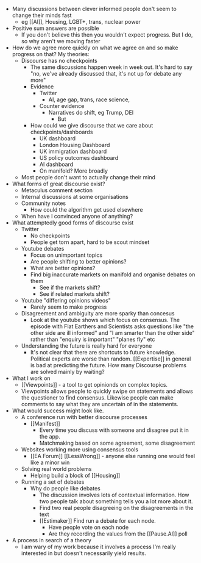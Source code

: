 - Many discussions between clever informed people don't seem to change their minds fast
	- eg [[AI]], Housing, LGBT+, trans, nuclear power
- Positive sum answers are possible
	- If you don't believe this then you wouldn't expect progress. But I do, so why aren't we moving faster
- How do we agree more quickly on what we agree on and so make progress on that? My theories:
	- Discourse has no checkpoints
		- The same discussions happen week in week out. It's hard to say "no, we've already discussed that, it's not up for debate any more"
		- Evidence
			- Twitter
				- AI, age gap, trans, race science,
			- Counter evidence
				- Narratives do shift, eg Trump, DEI
					- But
		- How could we give discourse that we care about checkpoints/dashboards
			- UK dashboard
			- London Housing Dashboard
			- UK immigration dashboard
			- US policy outcomes dashboard
			- AI dashboard
			- On manifold? More broadly
	- Most people don't want to actually change their mind
- What forms of great discourse exist?
	- Metaculus comment section
	- Internal discussions at some organisations
	- Community notes
		- How could the algorithm get used elsewhere
	- When have I convinced anyone of anything?
- What attemptedly good forms of discourse exist
	- Twitter
		- No checkpoints
		- People get torn apart, hard to be scout mindset
	- Youtube debates
		- Focus on unimportant topics
		- Are people shifting to better opinions?
		- What are better opinions?
		- Find big inaccurate markets on manifold and organise debates on them
			- See if the markets shift?
			- See if related markets shift?
	- Youtube "differing opinions videos"
		- Rarely seem to make progress
	- Disagreement and ambiguity are more sparky than concesus
		- Look at the youtube shows which focus on consensus. The episode with Flat Earthers and Scientists asks questions like "the other side are ill informed" and "I am smarter than the other side" rather than "enquiry is important" "planes fly" etc
	- Understanding the future is really hard for everyone
		- It's not clear that there are shortcuts to future knowledge. Political experts are worse than random. [[Expertise]] in general is bad at predicting the future. How many Discourse problems are solved mainly by waiting?
- What I work on
	- [[Viewpoints]] - a tool to get opinionds on complex topics.
	- Viewpoints allows people to quickly swipe on statements and allows the questioner to find consensus. Likewise people can make comments to say what  they are uncertain of in the statements.
- What would success might look like.
	- A conference run with better discourse processes
		- [[Manifest]]
			- Every time you discuss with someone and disagree put it in the app.
			- Matchmaking based on some agreement, some disagreement
	- Websites working more using consensus tools
		- [[EA Forum]] [[LessWrong]] - anyone else running one would feel like a minor win
	- Solving real world problems
		- Helping build a block of [[Housing]]
	- Running a set of debates
		- Why do people like debates
			- The discussion involves lots of contextual information. How two people talk about something tells you a lot more about it.
			- Find two real people disagreeing on the disagreements in the text
			- [[Estimaker]] Find run a debate for each node.
				- Have people vote on each node
				- Are they recording the values from the [[Pause.AI]] poll
- A process in search of a theory
	- I am wary of my work because it involves a process I'm really interested in but doesn't necessarily yield results.